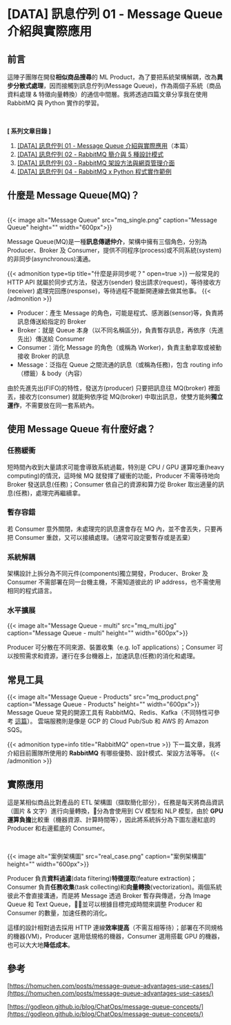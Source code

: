 # [DATA] 訊息佇列 01 - Message Queue 介紹與實際應用

<!--more-->

<!-- # 訊息佇列 Message Queue(MQ) 介紹 -->

## 前言

這陣子團隊在開發**相似商品搜尋**的 ML Product，為了要把系統架構解耦，改為**異步分散式處理**，因而接觸到訊息佇列(Message Queue)，作為兩個子系統（商品資料處理 & 特徵向量轉換）的通信中間層。我將透過四篇文章分享我在使用 RabbitMQ 與 Python 實作的學習。

<br>

**[ 系列文章目錄 ]**
1. [[DATA] 訊息佇列 01 - Message Queue 介紹與實際應用](/message-queue-introduction/)（本篇）
2. [[DATA] 訊息佇列 02 - RabbitMQ 簡介與 5 種設計模式](/rabbitmq-introduction/)
3. [[DATA] 訊息佇列 03 - RabbitMQ 架設方法與網頁管理介面](/rabbitmq-management-interface/)
4. [[DATA] 訊息佇列 04 - RabbitMQ x Python 程式實作範例](/rabbitmq-python-example/)


## 什麼是 Message Queue(MQ)？
<br>
{{< image alt="Message Queue" src="mq_single.png" caption="Message Queue" height="" width="600px">}}
<!-- ![Message Queue - single](01_mq_single.png "Message Queue - single") -->

Message Queue(MQ)是一種**訊息傳遞仲介**，架構中擁有三個角色，分別為 Producer、Broker 及 Consumer，提供不同程序(process)或不同系統(system)的非同步(asynchronous)溝通。

{{< admonition type=tip title="什麼是非同步呢？" open=true >}}
一般常見的 HTTP API 就屬於同步式方法，發送方(sender) 發出請求(request)，等待接收方(receiver) 處理完回應(response)，等待過程不能斷開連線去做其他事。
{{< /admonition >}}

- Producer：產生 Message 的角色，可能是程式、感測器(sensor)等，負責將訊息傳送給指定的 Broker
- Broker：就是 Queue 本身（以不同名稱區分)，負責暫存訊息，再依序（先進先出）傳送給 Consumer
- Consumer：消化 Message 的角色（或稱為 Worker)，負責主動拿取或被動接收 Broker 的訊息
- Message：泛指在 Queue 之間流通的訊息（或稱為任務)，包含 routing info（標籤）& body（內容）


由於先進先出(FIFO)的特性，發送方(producer) 只要把訊息往 MQ(broker) 裡面丟，接收方(consumer) 就能夠依序從 MQ(broker) 中取出訊息，使雙方能夠**獨立運作**，不需要放在同一套系統內。


## 使用 Message Queue 有什麼好處？
### 任務緩衝

短時間內收到大量請求可能會導致系統過載，特別是 CPU / GPU 運算吃重(heavy computing)的情況，這時候 MQ 就發揮了緩衝的功能，Producer 不需等待地向 Broker 發送訊息(任務)；Consumer 依自己的資源和算力從 Broker 取出適量的訊息(任務)，處理完再繼續拿。

### 暫存容錯
若 Consumer 意外關閉，未處理完的訊息還會存在 MQ 內，並不會丟失，只要再把 Consumer 重啟，又可以接續處理。（通常可設定要暫存或是丟棄）

### 系統解耦
架構設計上拆分為不同元件(components)獨立開發，Producer、Broker 及 Consumer 不需部署在同一台機主機，不需知道彼此的 IP address，也不需使用相同的程式語言。
### 水平擴展

{{< image alt="Message Queue - multi" src="mq_multi.jpg" caption="Message Queue - multi" height="" width="600px">}}
<!-- ![Message Queue - multi](02_mq_multi.jpg "Message Queue - multi") -->

Producer 可分散在不同來源、裝置收集（e.g. IoT applications）；Consumer 可以按照需求和資源，運行在多台機器上，加速訊息(任務)的消化和處理。

## 常見工具
{{< image alt="Message Queue - Products" src="mq_product.png" caption="Message Queue - Products" height="" width="600px">}}
Message Queue 常見的開源工具有 RabbitMQ、Redis、Kafka（不同特性可參考 [這篇](https://homuchen.com/posts/difference-bwtween-rabbitmq-and-kafka/)）。
雲端服務則是像是 GCP 的 Cloud Pub/Sub 和 AWS 的 Amazon SQS。

{{< admonition type=info title="RabbitMQ" open=true >}}
下一篇文章，我將介紹目前團隊所使用的 **RabbitMQ** 有哪些優勢、設計模式、架設方法等等。
{{< /admonition >}}


## 實際應用

這是某相似商品比對產品的 ETL 架構圖（擷取簡化部分），任務是每天將商品資訊（圖片 & 文字）進行向量轉換，分為會使用到 CV 模型和 NLP 模型，由於 **GPU 運算負擔**比較重（機器資源、計算時間等），因此將系統拆分為下圖左邊紅底的 Producer 和右邊藍底的 Consumer。

<br>

{{< image alt="案例架構圖" src="real_case.png" caption="案例架構圖" height="" width="600px">}}

Producer 負責**資料過濾**(data filtering)**特徵提取**(feature extraction)；Consumer 負責**任務收集**(task collecting)和**向量轉換**(vectorization)。兩個系統彼此不會直接溝通，而是將 Message 透過 Broker 暫存與傳遞，分為 Image Queue 和 Text Queue，並可以根據目標完成時間來調整 Producer 和 Consumer 的數量，加速任務的消化。

這樣的設計相對過去採用 HTTP 連線**效率提高**（不需互相等待）；部署在不同規格的機器(VM)，Producer 選用低規格的機器，Consumer 選用搭載 GPU 的機器，也可以大大地**降低成本**。

## 參考
[https://homuchen.com/posts/message-queue-advantages-use-cases/](https://homuchen.com/posts/message-queue-advantages-use-cases/)

[https://godleon.github.io/blog/ChatOps/message-queue-concepts/](https://godleon.github.io/blog/ChatOps/message-queue-concepts/)

<br>
<br>

<!-- ## 觀看更多 -->
<!-- 1. [[DATA] 訊息佇列 01 - Message Queue(MQ) 介紹](/message-queue/) -->
<!-- 2. [[DATA] 訊息佇列 02 - RabbitMQ 設計模式與管理介面](/rabbitmq-intro/)*（下一篇）* -->
<!-- 3. [[DATA] 訊息佇列 03 - RabbitMQ x Python 實作範例](/rabbitmq-python/) -->
